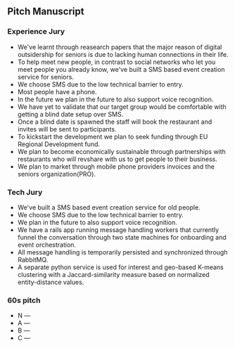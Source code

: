 ## Pitch Manuscript

### Experience Jury
- We've learnt through reasearch papers that the major reason of digital outsidership for seniors is due to lacking human connections in their life.
- To help meet new people, in contrast to social networks who let you meet people you already know, we've built a SMS based event creation service for seniors.
- We choose SMS due to the low technical barrier to entry.
- Most people have a phone.
- In the future we plan in the future to also support voice recognition.
- We have yet to validate that our target group would be comfortable with getting a blind date setup over SMS.
- Once a blind date is spawned the staff will book the restaurant and invites will be sent to participants.
- To kickstart the development we plan to seek funding through EU Regional Development fund.
- We plan to become economically sustainable through partnerships with restaurants who will revshare with us to get people to their business.
- We plan to market through mobile phone providers invoices and the seniors organization(PRO).

### Tech Jury

- We've built a SMS based event creation service for old people.
- We choose SMS due to the low technical barrier to entry.
- We plan in the future to also support voice recognition.
- We have a rails app running message handling workers that currently funnel the conversation through two state machines for onboarding and event orchestration.
- All message handling is temporarily persisted and synchronized through RabbitMQ.
- A separate python service is used for interest and geo-based K-means clustering with a Jaccard-similarity measure based on normalized entity-distance values.

### 60s pitch
- N —
- A —
- B —
- C —
